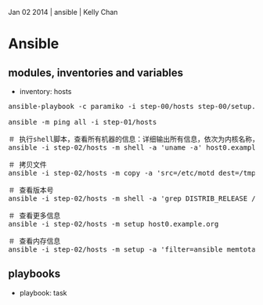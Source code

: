 Jan 02 2014 | ansible | Kelly Chan
# Ansible

## modules, inventories and variables

- inventory: hosts

<pre>
ansible-playbook -c paramiko -i step-00/hosts step-00/setup.yml --ask-pass --sudo

ansible -m ping all -i step-01/hosts

＃ 执行shell脚本，查看所有机器的信息：详细输出所有信息，依次为内核名称，主机名，内核版本号，内核版本，硬件名，处理器类型，硬件平台类型，操作系统名称
ansible -i step-02/hosts -m shell -a 'uname -a' host0.example.org

＃ 拷贝文件
ansible -i step-02/hosts -m copy -a 'src=/etc/motd dest=/tmp/' host0.example.org

＃ 查看版本号
ansible -i step-02/hosts -m shell -a 'grep DISTRIB_RELEASE /etc/lsb-release' all 

＃ 查看更多信息
ansible -i step-02/hosts -m setup host0.example.org

＃ 查看内存信息
ansible -i step-02/hosts -m setup -a 'filter=ansible_memtotal_mb' all
</pre>

## playbooks

- playbook: task
